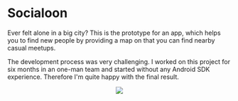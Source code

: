 # Socialoon
Ever felt alone in a big city? This is the prototype for an app, which helps you to find new people by providing a map on that you can find nearby casual meetups.

The development process was very challenging. I worked on this project for six months in an one-man team and started without any Android SDK experience. Therefore I'm quite happy with the final result.

<p align="center">
  <img src="http://manuel-joswig.de/files/screenshots/socialoon.jpg" />
</p>
